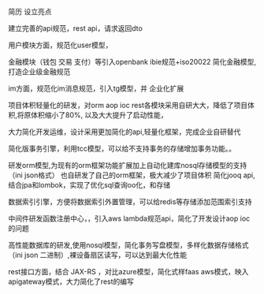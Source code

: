 简历  设立亮点


建立完善的api规范，rest api，请求返回dto

用户模块方面，规范化user模型，


金融模块（钱包 交易 支付）等引入openbank ibie规范+iso20022
简化金融模型,打造企业级金融规范

im方面，规范化im消息规范，引入tg模型，并 企业化扩展


项目体积轻量化的研发，对orm aop ioc rest各模块采用自研大大，降低了项目体积,将原体积缩小了80%, 以及大大提升了启动性能，


大力简化开发运维，设计采用更加简化的api,轻量化框架，完成企业自研替代

简化版事务引擎，利用tcc模型，可以给不支持事务的存储增加事务功能。。

研发orm模型,为现有的orm框架功能扩展加上自动化建库nosql存储模型的支持（ini json格式）
也自研发了自己的orm框架，极大减少了项目体积
简化jooq api,结合jpa和lombok，实现了优化sql查询oo化，和存储

数据索引引擎，方便将数据索引外置管理，可以给redis等存储添加范围索引支持

中间件研发函数注册中心，，引入aws lambda规范api，简化了开发设计aop ioc的问题

高性能数据库的研发,使用nosql模型，简化事务写盘模型，多样化数据存储格式（ini json 二进制）,裸设备扇区读写，可以达到最大化性能


rest接口方面，结合 JAX-RS ，对比azure模型，简化式样faas aws模式，映入apigateway模式，大力简化了rest的编写


